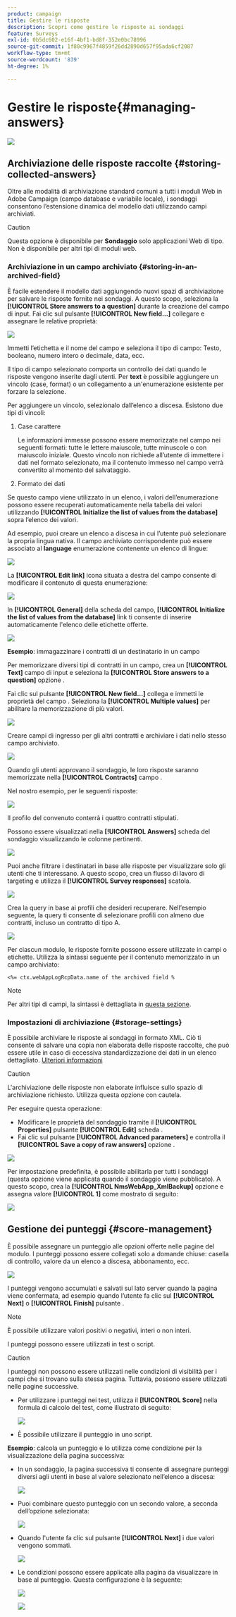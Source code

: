 ```yaml
---
product: campaign
title: Gestire le risposte
description: Scopri come gestire le risposte ai sondaggi
feature: Surveys
exl-id: 0b5dc602-e16f-4bf1-bd8f-352e0bc78996
source-git-commit: 1f80c9967f4859f26dd2890d657f95ada6cf2087
workflow-type: tm+mt
source-wordcount: '839'
ht-degree: 1%

---
```


# Gestire le risposte{#managing-answers}

![](../../assets/common.svg)

## Archiviazione delle risposte raccolte {#storing-collected-answers}

Oltre alle modalità di archiviazione standard comuni a tutti i moduli Web in Adobe Campaign (campo database e variabile locale), i sondaggi consentono l’estensione dinamica del modello dati utilizzando campi archiviati.

>[!CAUTION]
>
>Questa opzione è disponibile per **Sondaggio** solo applicazioni Web di tipo. Non è disponibile per altri tipi di moduli web.

### Archiviazione in un campo archiviato {#storing-in-an-archived-field}

È facile estendere il modello dati aggiungendo nuovi spazi di archiviazione per salvare le risposte fornite nei sondaggi. A questo scopo, seleziona la **[!UICONTROL Store answers to a question]** durante la creazione del campo di input. Fai clic sul pulsante **[!UICONTROL New field...]** collegare e assegnare le relative proprietà:

![](assets/s_ncs_admin_survey_new_space.png)

Immetti l’etichetta e il nome del campo e seleziona il tipo di campo: Testo, booleano, numero intero o decimale, data, ecc.

Il tipo di campo selezionato comporta un controllo dei dati quando le risposte vengono inserite dagli utenti. Per **text** è possibile aggiungere un vincolo (case, format) o un collegamento a un&#39;enumerazione esistente per forzare la selezione.

Per aggiungere un vincolo, selezionalo dall’elenco a discesa. Esistono due tipi di vincoli:

1. Case carattere

   Le informazioni immesse possono essere memorizzate nel campo nei seguenti formati: tutte le lettere maiuscole, tutte minuscole o con maiuscolo iniziale. Questo vincolo non richiede all’utente di immettere i dati nel formato selezionato, ma il contenuto immesso nel campo verrà convertito al momento del salvataggio.

1. Formato dei dati

Se questo campo viene utilizzato in un elenco, i valori dell’enumerazione possono essere recuperati automaticamente nella tabella dei valori utilizzando **[!UICONTROL Initialize the list of values from the database]** sopra l’elenco dei valori.

Ad esempio, puoi creare un elenco a discesa in cui l’utente può selezionare la propria lingua nativa. Il campo archiviato corrispondente può essere associato al **language** enumerazione contenente un elenco di lingue:

![](assets/s_ncs_admin_survey_database_values_2b.png)

La **[!UICONTROL Edit link]** icona situata a destra del campo consente di modificare il contenuto di questa enumerazione:

![](assets/s_ncs_admin_survey_database_values_2c.png)

In **[!UICONTROL General]** della scheda del campo, **[!UICONTROL Initialize the list of values from the database]** link ti consente di inserire automaticamente l&#39;elenco delle etichette offerte.

![](assets/s_ncs_admin_survey_database_values_2.png)

**Esempio**: immagazzinare i contratti di un destinatario in un campo

Per memorizzare diversi tipi di contratti in un campo, crea un **[!UICONTROL Text]** campo di input e seleziona la **[!UICONTROL Store answers to a question]** opzione .

Fai clic sul pulsante **[!UICONTROL New field...]** collega e immetti le proprietà del campo . Seleziona la **[!UICONTROL Multiple values]** per abilitare la memorizzazione di più valori.

![](assets/s_ncs_admin_survey_storage_multi_ex1.png)

Creare campi di ingresso per gli altri contratti e archiviare i dati nello stesso campo archiviato.

![](assets/s_ncs_admin_survey_storage_multi_ex2.png)

Quando gli utenti approvano il sondaggio, le loro risposte saranno memorizzate nella **[!UICONTROL Contracts]** campo .

Nel nostro esempio, per le seguenti risposte:

![](assets/s_ncs_admin_survey_storage_multi_ex3.png)

Il profilo del convenuto conterrà i quattro contratti stipulati.

Possono essere visualizzati nella **[!UICONTROL Answers]** scheda del sondaggio visualizzando le colonne pertinenti.

![](assets/s_ncs_admin_survey_storage_multi_ex4.png)

Puoi anche filtrare i destinatari in base alle risposte per visualizzare solo gli utenti che ti interessano. A questo scopo, crea un flusso di lavoro di targeting e utilizza il **[!UICONTROL Survey responses]** scatola.

![](assets/s_ncs_admin_survey_read_responses_wf.png)

Crea la query in base ai profili che desideri recuperare. Nell’esempio seguente, la query ti consente di selezionare profili con almeno due contratti, incluso un contratto di tipo A.

![](assets/s_ncs_admin_survey_read_responses_edit.png)

Per ciascun modulo, le risposte fornite possono essere utilizzate in campi o etichette. Utilizza la sintassi seguente per il contenuto memorizzato in un campo archiviato:

```
<%= ctx.webAppLogRcpData.name of the archived field %
```

>[!NOTE]
>
>Per altri tipi di campi, la sintassi è dettagliata in [questa sezione](../../platform/using/about-queries-in-campaign.md).

### Impostazioni di archiviazione {#storage-settings}

È possibile archiviare le risposte ai sondaggi in formato XML. Ciò ti consente di salvare una copia non elaborata delle risposte raccolte, che può essere utile in caso di eccessiva standardizzazione dei dati in un elenco dettagliato. [Ulteriori informazioni](../../surveys/using/publish--track-and-use-collected-data.md#standardizing-data)

>[!CAUTION]
>
>L&#39;archiviazione delle risposte non elaborate influisce sullo spazio di archiviazione richiesto. Utilizza questa opzione con cautela.

Per eseguire questa operazione:

* Modificare le proprietà del sondaggio tramite il **[!UICONTROL Properties]** pulsante **[!UICONTROL Edit]** scheda .
* Fai clic sul pulsante **[!UICONTROL Advanced parameters]** e controlla il **[!UICONTROL Save a copy of raw answers]** opzione .

![](assets/s_ncs_admin_survey_xml_archive_option.png)

Per impostazione predefinita, è possibile abilitarla per tutti i sondaggi (questa opzione viene applicata quando il sondaggio viene pubblicato). A questo scopo, crea la **[!UICONTROL NmsWebApp_XmlBackup]** opzione e assegna valore **[!UICONTROL 1]** come mostrato di seguito:

![](assets/s_ncs_admin_survey_xml_global_option.png)

## Gestione dei punteggi {#score-management}

È possibile assegnare un punteggio alle opzioni offerte nelle pagine del modulo. I punteggi possono essere collegati solo a domande chiuse: casella di controllo, valore da un elenco a discesa, abbonamento, ecc.

![](assets/s_ncs_admin_survey_score_create.png)

I punteggi vengono accumulati e salvati sul lato server quando la pagina viene confermata, ad esempio quando l’utente fa clic sul **[!UICONTROL Next]** o **[!UICONTROL Finish]** pulsante .

>[!NOTE]
>
>È possibile utilizzare valori positivi o negativi, interi o non interi.

I punteggi possono essere utilizzati in test o script.

>[!CAUTION]
>
>I punteggi non possono essere utilizzati nelle condizioni di visibilità per i campi che si trovano sulla stessa pagina. Tuttavia, possono essere utilizzati nelle pagine successive.

* Per utilizzare i punteggi nei test, utilizza il **[!UICONTROL Score]** nella formula di calcolo del test, come illustrato di seguito:

   ![](assets/s_ncs_admin_survey_score_in_a_test.png)

* È possibile utilizzare il punteggio in uno script.

**Esempio**: calcola un punteggio e lo utilizza come condizione per la visualizzazione della pagina successiva:

* In un sondaggio, la pagina successiva ti consente di assegnare punteggi diversi agli utenti in base al valore selezionato nell’elenco a discesa:

   ![](assets/s_ncs_admin_survey_score_exa.png)

* Puoi combinare questo punteggio con un secondo valore, a seconda dell’opzione selezionata:

   ![](assets/s_ncs_admin_survey_score_exb.png)

* Quando l&#39;utente fa clic sul pulsante **[!UICONTROL Next]** i due valori vengono sommati.

   ![](assets/s_ncs_admin_survey_score_exe.png)

* Le condizioni possono essere applicate alla pagina da visualizzare in base al punteggio. Questa configurazione è la seguente:

   ![](assets/s_ncs_admin_survey_score_exd.png)

   ![](assets/s_ncs_admin_survey_score_exg.png)
